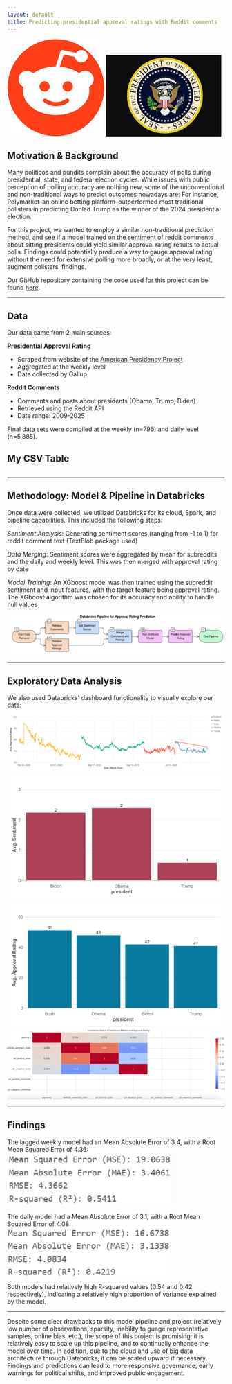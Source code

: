 ```yaml
---
layout: default
title: Predicting presidential approval ratings with Reddit comments
---
```

![image](/visuals/download.png)
![image](/visuals/president_seal.jpg)

## Motivation & Background
Many politicos and pundits complain about the accuracy of polls during presidential, state, and federal election cycles. While issues with public perception of polling accuracy are nothing new, some of the unconventional and non-traditional ways to predict outcomes nowadays are: For instance, Polymarket–an online betting platform–outperformed most traditional pollsters in predicting Donlad Trump as the winner of the 2024 presidential election. 

For this project, we wanted to employ a similar non-traditional prediction method, and see if a model trained on the sentiment of reddit comments about sitting presidents could yield similar approval rating results to actual polls. Findings could potentially produce a way to gauge approval rating without the need for extensive polling more broadly, or at the very least, augment pollsters’ findings. 

Our GitHub repository containing the code used for this project can be found [here](https://github.com/holtcochran/PPOL5206-FinalProject/tree/main). 

---
## Data
Our data came from 2 main sources: 

**Presidential Approval Rating**
- Scraped from website of the [American Presidency Project](https://www.presidency.ucsb.edu/statistics/data/presidential-job-approval-all-data)
- Aggregated at the weekly level
- Data collected by Gallup
  
**Reddit Comments**
- Comments and posts about presidents (Obama, Trump, Biden)
- Retrieved using the Reddit API
- Date range: 2009-2025

Final data sets were compiled at the weekly (n=796) and daily level (n=5,885). 

<!-- DataTables CSS and JS -->
<link rel="stylesheet" href="https://cdn.datatables.net/1.13.6/css/jquery.dataTables.min.css">
<script src="https://code.jquery.com/jquery-3.7.0.min.js"></script>
<script src="https://cdn.datatables.net/1.13.6/js/jquery.dataTables.min.js"></script>

<h2>My CSV Table</h2>
<table id="csv-table" class="display" style="width:100%"></table>

<script>
// Load CSV and render DataTable
$(document).ready(function() {
  $.get('/data/approval.csv', function(data) {
    const lines = data.trim().split('\n');
    const headers = lines[0].split(',');
    const rows = lines.slice(1).map(row => row.split(','));

    $('#csv-table').DataTable({
      data: rows,
      columns: headers.map(h => ({ title: h }))
    });
  });
});
</script>

---
## Methodology: Model & Pipeline in Databricks
Once data were collected, we utilized Databricks for its cloud, Spark, and pipeline capabilities. This included the following steps:

*Sentiment Analysis*: Generating sentiment scores (ranging from -1 to 1) for reddit comment text (TextBlob package used)

*Data Merging*: Sentiment scores were aggregated by mean for subreddits and the daily and weekly level. This was then merged with approval rating by date

*Model Training*: An XGboost model was then trained using the subreddit sentiment and input features, with the target feature being approval rating. The XGboost algorithm was chosen for its accuracy and ability to handle null values

![Pipeline Diagram](visuals/pipeline_databricks.png)

---
## Exploratory Data Analysis

We also used Databricks' dashboard functionality to visually explore our data:
![Approval Ratings over time by President](visuals/pres_approval_overtime.png) 
![Average Sentiment Scores (Rounded) for past 3 Presidents](visuals/pres_sentiment_avg.png)
![Average Approval Rating for past 4 Presidents](visuals/pres_approval_avg.png)
![Correlation Matrix: comment sentiment and approval](visuals/corr_matrix.png)


---
## Findings

The lagged weekly model had an Mean Absolute Error of 3.4, with a Root Mean Squared Error of 4.36:  
![XGboost - Weekly Lagged Model Performance](visuals/model_lag_weekly.png)

The daily model had a Mean Absolute Error of 3.1, with a Root Mean Squared Error of 4.08:
![XGboost - Daily Model Performance](visuals/model_daily.png)

Both models had relatively high R-squared values (0.54 and 0.42, respectively), indicating a relatively high proportion of variance explained by the model. 

---
Despite some clear drawbacks to this model pipeline and project (relatively low number of observations, sparsity, inability to guage representative samples, online bias, etc.), the scope of this project is promising: it is relatively easy to scale up this pipeline, and to continually enhance the model over time. In addition, due to the cloud and use of big data architecture through Databricks, it can be scaled upward if necessary. Findings and predictions can lead to more responsive governance, early warnings for political shifts, and improved public engagement.

